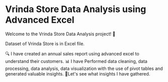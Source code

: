 # Vrinda Store Data Analysis using Advanced Excel

Welcome to the Vrinda Store Data Analysis project! 🎉

Dataset of Vrinda Store is in Excel file.

🔍 I have created an annual sales report using advanced excel to understand their customers.
📊 I have Performed data cleaning, data processing, data analysis, data visualization with the use of pivot tables and generated
valuable insights.
🌱Let's see what insights I have gathered. 
